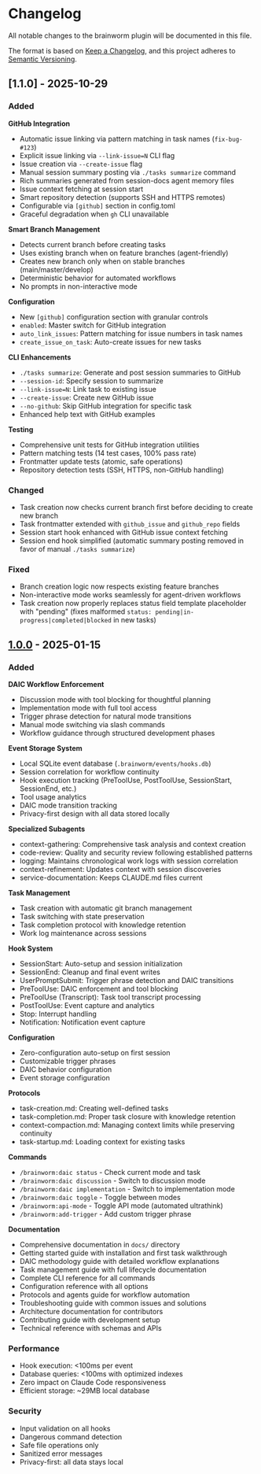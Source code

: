 # Changelog

All notable changes to the brainworm plugin will be documented in this file.

The format is based on [Keep a Changelog](https://keepachangelog.com/en/1.0.0/),
and this project adheres to [Semantic Versioning](https://semver.org/spec/v2.0.0.html).

## [1.1.0] - 2025-10-29

### Added

**GitHub Integration**
- Automatic issue linking via pattern matching in task names (`fix-bug-#123`)
- Explicit issue linking via `--link-issue=N` CLI flag
- Issue creation via `--create-issue` flag
- Manual session summary posting via `./tasks summarize` command
- Rich summaries generated from session-docs agent memory files
- Issue context fetching at session start
- Smart repository detection (supports SSH and HTTPS remotes)
- Configurable via `[github]` section in config.toml
- Graceful degradation when `gh` CLI unavailable

**Smart Branch Management**
- Detects current branch before creating tasks
- Uses existing branch when on feature branches (agent-friendly)
- Creates new branch only when on stable branches (main/master/develop)
- Deterministic behavior for automated workflows
- No prompts in non-interactive mode

**Configuration**
- New `[github]` configuration section with granular controls
- `enabled`: Master switch for GitHub integration
- `auto_link_issues`: Pattern matching for issue numbers in task names
- `create_issue_on_task`: Auto-create issues for new tasks

**CLI Enhancements**
- `./tasks summarize`: Generate and post session summaries to GitHub
- `--session-id`: Specify session to summarize
- `--link-issue=N`: Link task to existing issue
- `--create-issue`: Create new GitHub issue
- `--no-github`: Skip GitHub integration for specific task
- Enhanced help text with GitHub examples

**Testing**
- Comprehensive unit tests for GitHub integration utilities
- Pattern matching tests (14 test cases, 100% pass rate)
- Frontmatter update tests (atomic, safe operations)
- Repository detection tests (SSH, HTTPS, non-GitHub handling)

### Changed
- Task creation now checks current branch first before deciding to create new branch
- Task frontmatter extended with `github_issue` and `github_repo` fields
- Session start hook enhanced with GitHub issue context fetching
- Session end hook simplified (automatic summary posting removed in favor of manual `./tasks summarize`)

### Fixed
- Branch creation logic now respects existing feature branches
- Non-interactive mode works seamlessly for agent-driven workflows
- Task creation now properly replaces status field template placeholder with "pending" (fixes malformed `status: pending|in-progress|completed|blocked` in new tasks)

## [1.0.0] - 2025-01-15

### Added

**DAIC Workflow Enforcement**
- Discussion mode with tool blocking for thoughtful planning
- Implementation mode with full tool access
- Trigger phrase detection for natural mode transitions
- Manual mode switching via slash commands
- Workflow guidance through structured development phases

**Event Storage System**
- Local SQLite event database (`.brainworm/events/hooks.db`)
- Session correlation for workflow continuity
- Hook execution tracking (PreToolUse, PostToolUse, SessionStart, SessionEnd, etc.)
- Tool usage analytics
- DAIC mode transition tracking
- Privacy-first design with all data stored locally

**Specialized Subagents**
- context-gathering: Comprehensive task analysis and context creation
- code-review: Quality and security review following established patterns
- logging: Maintains chronological work logs with session correlation
- context-refinement: Updates context with session discoveries
- service-documentation: Keeps CLAUDE.md files current

**Task Management**
- Task creation with automatic git branch management
- Task switching with state preservation
- Task completion protocol with knowledge retention
- Work log maintenance across sessions

**Hook System**
- SessionStart: Auto-setup and session initialization
- SessionEnd: Cleanup and final event writes
- UserPromptSubmit: Trigger phrase detection and DAIC transitions
- PreToolUse: DAIC enforcement and tool blocking
- PreToolUse (Transcript): Task tool transcript processing
- PostToolUse: Event capture and analytics
- Stop: Interrupt handling
- Notification: Notification event capture

**Configuration**
- Zero-configuration auto-setup on first session
- Customizable trigger phrases
- DAIC behavior configuration
- Event storage configuration

**Protocols**
- task-creation.md: Creating well-defined tasks
- task-completion.md: Proper task closure with knowledge retention
- context-compaction.md: Managing context limits while preserving continuity
- task-startup.md: Loading context for existing tasks

**Commands**
- `/brainworm:daic status` - Check current mode and task
- `/brainworm:daic discussion` - Switch to discussion mode
- `/brainworm:daic implementation` - Switch to implementation mode
- `/brainworm:daic toggle` - Toggle between modes
- `/brainworm:api-mode` - Toggle API mode (automated ultrathink)
- `/brainworm:add-trigger` - Add custom trigger phrase

**Documentation**
- Comprehensive documentation in `docs/` directory
- Getting started guide with installation and first task walkthrough
- DAIC methodology guide with detailed workflow explanations
- Task management guide with full lifecycle documentation
- Complete CLI reference for all commands
- Configuration reference with all options
- Protocols and agents guide for workflow automation
- Troubleshooting guide with common issues and solutions
- Architecture documentation for contributors
- Contributing guide with development setup
- Technical reference with schemas and APIs

### Performance

- Hook execution: <100ms per event
- Database queries: <100ms with optimized indexes
- Zero impact on Claude Code responsiveness
- Efficient storage: ~29MB local database

### Security

- Input validation on all hooks
- Dangerous command detection
- Safe file operations only
- Sanitized error messages
- Privacy-first: all data stays local

[1.0.0]: https://github.com/lsmith090/cc-plugins/releases/tag/brainworm-v1.0.0
